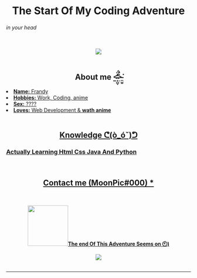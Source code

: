 <body>
<h1 align="center">The Start Of My Coding Adventure</h1>
<h6>in your head</h6>

<br>
<div align="center">
<img src="https://media.tenor.com/NrHqyLEMgyQAAAAC/yuno-gasai-future-diary.gif" tittle="MoonPic Darkness" >
</div>
<br>
<div>
<h2 align="center">About me  <a href="htpps://github.com/Imaguy0"><̴̟̻̞̽̈́̕>̵̼̫͍̀̔͘</h2>
<li>
<b>Name:</b> Frandy</li>
<li>
<b>Hobbies:</b> Work, Coding, anime
</li>
<li>
<b>Sex:</b> ????
</li>
<li>
<b>Loves:</b> Web Development & <b>wath anime</b>
</li>
<br>

<div>
<h2 align="center">Knowledge ᕦ(ò_óˇ)ᕤ</h2>
    <h3>
        Actually Learning Html Css Java And Python
    </h3>
<p>
</div>
<div>

<br>
<h2 align="center">Contact me (MoonPic#000) *</h2>
<br>
<p align="center"> <a href="https://discord.com" target="_blank"> <img src="https://i.pinimg.com/1200x/34/91/f3/3491f3e50ab6a4d51a348f9cc2419842.jpg" width="110" height="110/><br><br>
</div>
<br>
<div>
<h2 align="center"><b>The end Of This Adventure Seems  on 🕙)</b></h2>
<div align="center">
<img src="https://i.pinimg.com/originals/5d/c8/62/5dc862419239eb3c9fa66e1ebc481315.gif">
</div>
    </br>
  <div align="center">
    
</div>
<hr>
</div>
</div>
</body>
